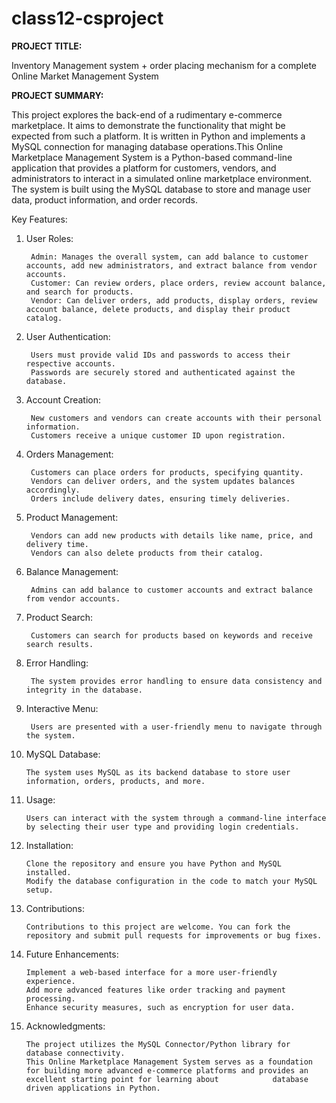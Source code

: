 # class12-csproject
**PROJECT TITLE:**

Inventory Management system + order placing mechanism for a complete Online Market Management System

**PROJECT SUMMARY:**

This project explores the back-end of a rudimentary e-commerce marketplace. It aims to demonstrate the functionality that might be expected from such a platform. It is written in Python and implements a MySQL connection for managing database operations.This Online Marketplace Management System is a Python-based command-line application that provides a platform for customers, vendors, and administrators to interact in a simulated online marketplace environment. The system is built using the MySQL database to store and manage user data, product information, and order records.


Key Features:


1. User Roles:

 		Admin: Manages the overall system, can add balance to customer accounts, add new administrators, and extract balance from vendor accounts.
 		Customer: Can review orders, place orders, review account balance, and search for products.
 		Vendor: Can deliver orders, add products, display orders, review account balance, delete products, and display their product catalog.
2. User Authentication:

 		Users must provide valid IDs and passwords to access their respective accounts.
 		Passwords are securely stored and authenticated against the database.
3. Account Creation:

		New customers and vendors can create accounts with their personal information.
 		Customers receive a unique customer ID upon registration.
4. Orders Management:

 		Customers can place orders for products, specifying quantity.
 		Vendors can deliver orders, and the system updates balances accordingly.
 		Orders include delivery dates, ensuring timely deliveries.
5. Product Management:

 		Vendors can add new products with details like name, price, and delivery time.
 		Vendors can also delete products from their catalog.
6. Balance Management:

 		Admins can add balance to customer accounts and extract balance from vendor accounts.
7. Product Search:

 		Customers can search for products based on keywords and receive search results.
8. Error Handling:

 		The system provides error handling to ensure data consistency and integrity in the database.
9. Interactive Menu:

 		Users are presented with a user-friendly menu to navigate through the system.
10. MySQL Database:

 		The system uses MySQL as its backend database to store user information, orders, products, and more.
11. Usage:

 		Users can interact with the system through a command-line interface by selecting their user type and providing login credentials.
12. Installation:

 		Clone the repository and ensure you have Python and MySQL installed.
 		Modify the database configuration in the code to match your MySQL setup.
13. Contributions:

 		Contributions to this project are welcome. You can fork the repository and submit pull requests for improvements or bug fixes.
14. Future Enhancements:

 		Implement a web-based interface for a more user-friendly experience.
 		Add more advanced features like order tracking and payment processing.
 		Enhance security measures, such as encryption for user data.

15. Acknowledgments:

 		The project utilizes the MySQL Connector/Python library for database connectivity.
 		This Online Marketplace Management System serves as a foundation for building more advanced e-commerce platforms and provides an excellent starting point for learning about 			database driven applications in Python.
